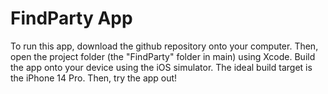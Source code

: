 #  FindParty App

To run this app, download the github repository onto your computer. Then, open the project folder (the "FindParty" folder in main) using Xcode. Build the app onto your device using the iOS simulator. The ideal build target is the iPhone 14 Pro. Then, try the app out!
